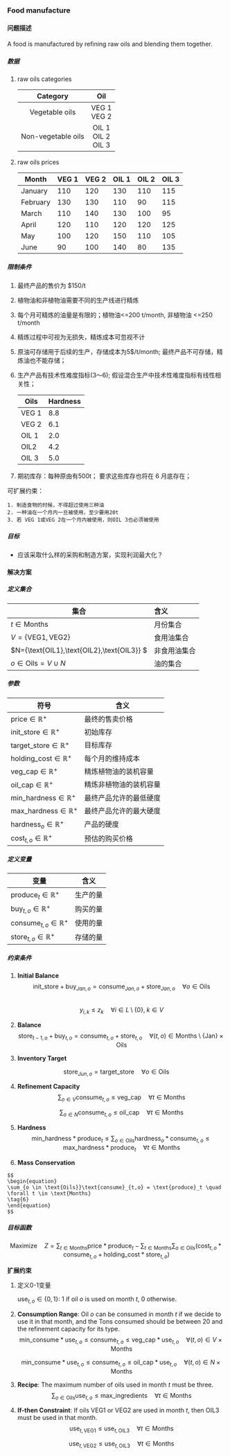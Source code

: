 ### Food manufacture

#### 问题描述

A food is manufactured by reﬁning raw oils and blending them together.

##### 数据

1. raw oils categories

   |      Category      |           Oil           |
   | :----------------: | :---------------------: |
   |   Vegetable oils   |     VEG 1 <br>VEG 2     |
   | Non-vegetable oils | OIL 1<br>OIL 2<br>OIL 3 |

2. raw oils prices

   | Month    | VEG 1 | VEG 2 | OIL 1 | OIL 2 | OIL 3 |
   | -------- | ----- | ----- | ----- | ----- | ----- |
   | January  | 110   | 120   | 130   | 110   | 115   |
   | February | 130   | 130   | 110   | 90    | 115   |
   | March    | 110   | 140   | 130   | 100   | 95    |
   | April    | 120   | 110   | 120   | 120   | 125   |
   | May      | 100   | 120   | 150   | 110   | 105   |
   | June     | 90    | 100   | 140   | 80    | 135   |



##### 限制条件

1. 最终产品的售价为 $150/t

2. 植物油和非植物油需要不同的生产线进行精炼

3. 每个月可精炼的油量是有限的；植物油<=200 t/month, 非植物油 <=250 t/month

4. 精炼过程中可视为无损失，精炼成本可忽视不计

5. 原油可存储用于后续的生产，存储成本为5$/t/month; 最终产品不可存储，精炼油也不能存储；

6. 生产产品有技术性难度指标(3～6); 假设混合生产中技术性难度指标有线性相关性；

   | Oils  | Hardness |
   | ----- | -------- |
   | VEG 1 | 8.8      |
   | VEG 2 | 6.1      |
   | OIL 1 | 2.0      |
   | OIL2  | 4.2      |
   | OIL 3 | 5.0      |

7. 期初库存：每种原由有500t； 要求这些库存也将在 6 月底存在；

可扩展约束：

 	1. 制造食物的时候，不得超过使用三种油
 	2. 一种油在一个月内一旦被使用，至少要用20t
 	3. 若 VEG 1或VEG 2在一个月内被使用，则OIL 3也必须被使用

##### 目标

- 应该采取什么样的采购和制造方案，实现利润最大化？

#### 解决方案

##### 定义集合

| 集合                                          | 含义         |
| --------------------------------------------- | :----------- |
| $t \in \text{Months}$                         | 月份集合     |
| $V=\{\text{VEG1},\text{VEG2}\}$               | 食用油集合   |
| $N=\{\text{OIL1},\text{OIL2},\text{OIL3}\}  $ | 非食用油集合 |
| $o \in \text{Oils} = V \cup N$                | 油的集合     |

##### 参数

| 符号                                   | 含义                   |
| -------------------------------------- | ---------------------- |
| $\text{price} \in \mathbb{R}^+$        | 最终的售卖价格         |
| $\text{init_store} \in \mathbb{R}^+$   | 初始库存               |
| $\text{target_store} \in \mathbb{R}^+$ | 目标库存               |
| $\text{holding_cost} \in \mathbb{R}^+$ | 每个月的维持成本       |
| $\text{veg_cap} \in \mathbb{R}^+$      | 精炼植物油的装机容量   |
| $\text{oil_cap} \in \mathbb{R}^+$      | 精炼非植物油的装机容量 |
| $\text{min_hardness} \in \mathbb{R}^+$ | 最终产品允许的最低硬度 |
| $\text{max_hardness} \in \mathbb{R}^+$ | 最终产品允许的最大硬度 |
| $\text{hardness}_o \in \mathbb{R}^+$   | 产品的硬度             |
| $\text{cost}_{t,o} \in \mathbb{R}^+$   | 预估的购买价格         |

##### 定义变量

| 变量                                    | 含义     |
| --------------------------------------- | -------- |
| $\text{produce}_t \in \mathbb{R}^+$     | 生产的量 |
| $\text{buy}_{t,o} \in \mathbb{R}^+$     | 购买的量 |
| $\text{consume}_{t,o} \in \mathbb{R}^+$ | 使用的量 |
| $\text{store}_{t,o} \in \mathbb{R}^+$   | 存储的量 |

##### 约束条件

1.  **Initial Balance**
   $$
   \begin{equation}
   \text{init_store} + \text{buy}_{Jan,o} = \text{consume}_{Jan,o} + \text{store}_{Jan,o} \quad \forall o \in \text{Oils}
   \tag{1}
   \end{equation}
   $$
   ​	
   $$
   \begin{equation}
   y_{i,k} \leq z_{k} \quad \forall i \in L \setminus \{0\}, \; k \in V
   \end{equation}
   $$

2. **Balance** 
   $$
   \begin{equation}
   \text{store}_{t-1,o} + \text{buy}_{t,o} = \text{consume}_{t,o} + \text{store}_{t,o} \quad \forall (t,o) \in \text{Months} \setminus \{\text{Jan}\} \times \text{Oils}
   \tag{2}
   \end{equation}
   $$
   

3.  **Inventory Target** 

   $$
   \begin{equation}
   \text{store}_{Jun,o} = \text{target_store} \quad \forall o \in \text{Oils}
   \tag{3}
   \end{equation}
   $$

4.  **Refinement Capacity**
    $$
    \begin{equation}
    \sum_{o \in V}\text{consume}_{t,o} \leq \text{veg_cap} \quad \forall t \in \text{Months}
    \tag{4.1}
    \end{equation}
    $$

    $$
    \begin{equation}
    \sum_{o \in N}\text{consume}_{t,o} \leq \text{oil_cap} \quad \forall t \in \text{Months}
    \tag{4.2}
    \end{equation}
    $$

5.  **Hardness**
    $$
    \begin{equation}
    \text{min_hardness}*\text{produce}_t \leq \sum_{o \in \text{Oils}} \text{hardness}_o*\text{consume}_{t,o} \leq \text{max_hardness}*\text{produce}_t \quad \forall t \in \text{Months}
    \tag{5}
    \end{equation}
    $$

6.   **Mass Conservation**

    $$
    \begin{equation}
    \sum_{o \in \text{Oils}}\text{consume}_{t,o} = \text{produce}_t \quad \forall t \in \text{Months}
    \tag{6}
    \end{equation}
    $$
    

##### 目标函数

$$
\begin{equation}
\text{Maximize} \quad Z = \sum_{t \in \text{Months}}\text{price}*\text{produce}_t - \sum_{t \in \text{Months}}\sum_{o \in \text{Oils}}(\text{cost}_{t,o}*\text{consume}_{t,o} + \text{holding_cost}*\text{store}_{t,o})
\tag{0}
\end{equation}
$$

**扩展约束**

1. 定义0-1变量

    $\text{use}_{t,o} \in \{0,1\}$: 1 if oil $o$ is used on month $t$, 0 otherwise. 

2. **Consumption Range**: Oil $o$ can be consumed in month $t$ if we decide to use it in that month, and the Tons consumed should be between 20 and the refinement capacity for its type. 
   $$
   \begin{equation}
   \text{min_consume}*\text{use}_{t,o} \leq \text{consume}_{t,o} \leq \text{veg_cap}*\text{use}_{t,o} \quad \forall (t,o) \in V \times \text{Months}
   \tag{7.1}
   \end{equation}
   $$

   $$
   \begin{equation}
   \text{min_consume}*\text{use}_{t,o} \leq \text{consume}_{t,o} \leq \text{oil_cap}*\text{use}_{t,o} \quad \forall (t,o) \in N \times \text{Months}
   \tag{7.2}
   \end{equation}
   $$

   

3. **Recipe**: The maximum number of oils used in month $t$ must be three.
   $$
   \begin{equation}
   \sum_{o \in \text{Oils}}\text{use}_{t,o} \leq \text{max_ingredients} \quad \forall t \in \text{Months}
   \tag{8}
   \end{equation}
   $$
   

4. **If-then Constraint**: If oils VEG1 or VEG2 are used in month $t$, then OIL3 must be used in that month.
   $$
   \begin{equation}
   \text{use}_{t,\text{VEG1}} \leq \text{use}_{t,\text{OIL3}} \quad \forall t \in \text{Months}
   \tag{9.1}
   \end{equation}
   $$

   $$
   \begin{equation}
   \text{use}_{t,\text{VEG2}} \leq \text{use}_{t,\text{OIL3}} \quad \forall t \in \text{Months}
   \tag{9.2}
   \end{equation}
   $$

   